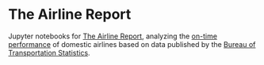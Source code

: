 # The Airline Report

Jupyter notebooks for [The Airline Report](http://vijayn.com/projects/databuff/airline-report), analyzing the [on-time performance](https://www.transtats.bts.gov/TableInfo.asp) of domestic airlines based on data published by the [Bureau of Transportation Statistics](https://www.bts.gov/).
